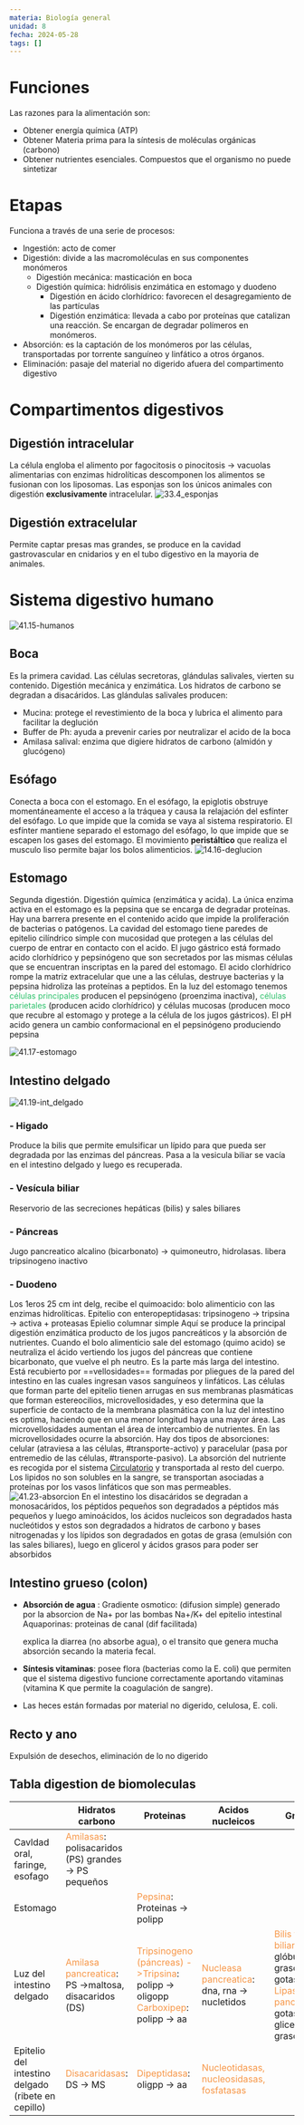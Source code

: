 ```yaml
---
materia: Biología general
unidad: 8
fecha: 2024-05-28
tags: []
---
```

# Funciones
Las razones para la alimentación son:
- Obtener energía química (ATP)
- Obtener Materia prima para la síntesis de moléculas orgánicas (carbono)
- Obtener nutrientes esenciales. Compuestos que el organismo no puede sintetizar
# Etapas
Funciona a través de una serie de procesos:
- Ingestión: acto de comer
- Digestión: divide a las macromoléculas en sus componentes monómeros
	- Digestión mecánica: masticación en boca
	- Digestión química: hidrólisis enzimática en estomago y duodeno
		- Digestión en ácido clorhídrico: favorecen el desagregamiento de las partículas
		- Digestión enzimática: llevada a cabo por proteínas que catalizan una reacción. Se encargan de degradar polímeros en monómeros.
- Absorción: es la captación de los monómeros por las células, transportadas por torrente sanguíneo y linfático a otros órganos.
- Eliminación: pasaje del material no digerido afuera del compartimento digestivo

# Compartimentos digestivos
## Digestión intracelular
La célula engloba el alimento por fagocitosis o pinocitosis ->  vacuolas alimentarias con enzimas hidrolíticas descomponen los alimentos se fusionan con los liposomas. Las esponjas son los únicos animales con digestión **exclusivamente** intracelular.
![33.4_esponjas](attachments/33.4_esponjas.png)
## Digestión extracelular
Permite captar presas mas grandes, se produce en la cavidad gastrovascular en cnidarios y en el tubo digestivo en la mayoria de animales. 
# Sistema digestivo humano

![41.15-humanos](attachments/41.15-humanos.png)
## Boca
Es la primera cavidad. Las células secretoras, glándulas salivales, vierten su contenido.
Digestión mecánica y enzimática. Los hidratos de carbono se degradan a disacáridos.
Las glándulas salivales producen:
- Mucina: protege el revestimiento de la boca y lubrica el alimento para facilitar la deglución
- Buffer de Ph: ayuda a prevenir caries por neutralizar el acido de la boca
- Amilasa salival: enzima que digiere hidratos de carbono (almidón y glucógeno)
## Esófago
Conecta a boca con el estomago. En el esófago, la epiglotis obstruye momentáneamente el acceso a la tráquea y causa la relajación del esfínter del esófago. Lo que impide que la comida se vaya al sistema respiratorio. El esfínter mantiene separado el estomago del esófago, lo que impide que se escapen los gases del estomago.
El movimiento **peristáltico** que realiza el musculo liso permite bajar los bolos alimenticios.
![14.16-deglucion](attachments/14.16-deglucion.png)
## Estomago
Segunda digestión. Digestión química (enzimática y acida). La única enzima activa en el estomago es la pepsina que se encarga de degradar proteínas. Hay una barrera presente en el contenido acido que impide la proliferación de bacterias o patógenos. 
La cavidad del estomago tiene paredes de epitelio cilíndrico simple con mucosidad que protegen a las células del cuerpo de entrar en contacto con el acido. El jugo gástrico está formado acido clorhídrico y pepsinógeno que son secretados por las mismas células que se encuentran inscriptas en la pared del estomago. 
El acido clorhídrico rompe la matriz extracelular que une a las células, destruye bacterias y la pepsina hidroliza las proteínas a peptidos.
En la luz del estomago tenemos <font color="#2DC26B">células principales</font> producen el pepsinógeno (proenzima inactiva), <font color="#2DC26B">células parietales</font> (producen acido clorhídrico) y células mucosas (producen moco que recubre al estomago y protege a la célula de los jugos gástricos).
El pH acido genera un cambio conformacional en el pepsinógeno produciendo pepsina

![41.17-estomago](attachments/41.17-estomago.png)

## Intestino delgado
![41.19-int_delgado](attachments/41.19-int_delgado.png)
### - Higado
Produce la bilis que permite emulsificar un lípido para que pueda ser degradada por las enzimas del páncreas. Pasa a la vesicula biliar se vacía en el intestino delgado y luego es recuperada.
### - Vesícula biliar
Reservorio de las secreciones hepáticas (bilis) y sales biliares
### - Páncreas
Jugo pancreatico alcalino (bicarbonato) -> quimoneutro, hidrolasas. libera tripsinogeno inactivo
### - Duodeno
Los 1eros 25 cm int delg, recibe el quimoacido: bolo alimenticio con las enzimas hidrolíticas. Epitelio con enteropeptidasas: tripsinogeno -> tripsina -> activa + proteasas
Epielio columnar simple 
Aquí se produce la principal digestión enzimática producto de los jugos pancreáticos y la absorción de nutrientes. Cuando el bolo alimenticio sale del estomago (quimo acido) se neutraliza el ácido vertiendo los jugos del páncreas que contiene bicarbonato, que vuelve el ph neutro.
Es la parte más larga del intestino. Está recubierto por ==vellosidades== formadas por pliegues de la pared del intestino en las cuales ingresan vasos sanguíneos y linfáticos. Las células que forman parte del epitelio tienen arrugas en sus membranas plasmáticas que forman estereocilios, microvellosidades, y eso determina que la superficie de contacto de la membrana plasmática con la luz del intestino es optima, haciendo que en una menor longitud haya una mayor área.
Las microvellosidades aumentan el área de intercambio de nutrientes. En las microvellosidades ocurre la absorción. Hay dos tipos de absorciones: celular (atraviesa a las células, #transporte-activo) y paracelular (pasa por entremedio de las células, #transporte-pasivo). 
La absorción del nutriente es recogida por el sistema [Circulatorio](Circulatorio.md) y transportada al resto del cuerpo. 
Los lipidos no son solubles en la sangre, se transportan asociadas a proteínas por los vasos linfáticos que son mas permeables. 
![41.23-absorcion](attachments/41.23-absorcion.png)
En el intestino los disacáridos se degradan a monosacáridos, los péptidos pequeños son degradados a péptidos más pequeños y luego aminoácidos, los ácidos nucleicos son degradados hasta nucleótidos y estos son degradados a hidratos de carbono y bases
nitrogenadas y los lípidos son degradados en gotas de grasa (emulsión con las sales biliares),  luego en glicerol y ácidos grasos para poder ser absorbidos

## Intestino grueso (colon)
- **Absorción de agua** :
	Gradiente osmotico: (difusion simple) generado por la absorcion de Na+ por las bombas Na+/K+ del epitelio intestinal
	Aquaporinas: proteinas de canal (dif facilitada)
	
  explica la diarrea (no absorbe agua), o el transito que genera mucha absorción secando la materia fecal.
- **Síntesis vitaminas**: posee flora (bacterias como la E. coli) que permiten que el sistema digestivo funcione correctamente aportando vitaminas (vitamina K que permite la coagulación de sangre). 
- Las heces están formadas por material no digerido, celulosa, E. coli.
## Recto y ano
Expulsión de desechos, eliminación de lo no digerido

## Tabla digestion de biomoleculas 

|                                                       | Hidratos carbono                                                                 | Proteinas                                                                                                                                   | Acidos nucleicos                                                          | Grasas                                                                                                                                                            |
| ----------------------------------------------------- | -------------------------------------------------------------------------------- | ------------------------------------------------------------------------------------------------------------------------------------------- | ------------------------------------------------------------------------- | ----------------------------------------------------------------------------------------------------------------------------------------------------------------- |
| Cavldad oral,<br>faringe,<br>esofago                  | <font color="#f79646">Amilasas</font>: polisacaridos (PS) grandes -> PS pequeños |                                                                                                                                             |                                                                           |                                                                                                                                                                   |
| Estomago                                              |                                                                                  | <font color="#f79646">Pepsina</font>: Proteinas -> polipp                                                                                   |                                                                           |                                                                                                                                                                   |
| Luz del intestino delgado                             | <font color="#f79646">Amilasa pancreatica</font>: PS ->maltosa, disacaridos (DS) | <font color="#f79646">Tripsinogeno (páncreas) ->Tripsina</font>: polipp -> oligopp<br><font color="#f79646">Carboxipep</font>: polipp -> aa | <font color="#f79646">Nucleasa pancreatica</font>: dna, rna -> nucletidos | <font color="#f79646">Bilis y Sales biliares</font>: glóbulos grasos -> gotas<br><font color="#f79646">Lipasa pancreatica</font>: gotas-> glicerol, ac grasos<br> |
| Epitelio del intestino delgado<br>(ribete en cepillo) | <font color="#f79646">Disacaridasas</font>: DS -> MS                             | <font color="#f79646">Dipeptidasa</font>: oligpp -> aa                                                                                      | <font color="#f79646">Nucleotidasas, nucleosidasas, fosfatasas</font>     |                                                                                                                                                                   |
